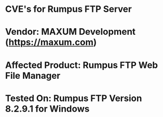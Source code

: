 # CVE's for Rumpus FTP Server
# Vendor: MAXUM Development (https://maxum.com)
# Affected Product: Rumpus FTP Web File Manager
# Tested On: Rumpus FTP Version 8.2.9.1 for Windows
